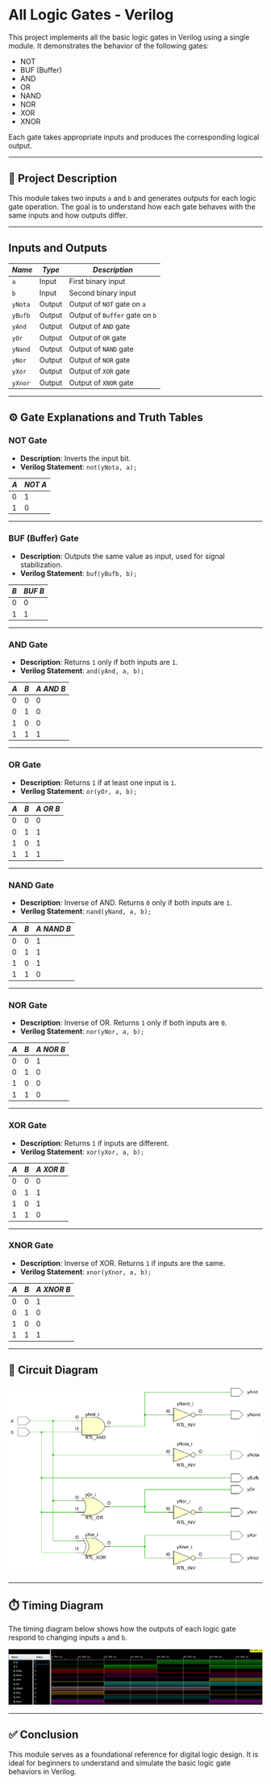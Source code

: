 # All Logic Gates - Verilog

This project implements all the basic logic gates in Verilog using a single module. It demonstrates the behavior of the following gates:

- NOT
- BUF (Buffer)
- AND
- OR
- NAND
- NOR
- XOR
- XNOR

Each gate takes appropriate inputs and produces the corresponding logical output.

---

## 📂 Project Description

This module takes two inputs `a` and `b` and generates outputs for each logic gate operation. The goal is to understand how each gate behaves with the same inputs and how outputs differ.

---

## Inputs and Outputs

| *Name*   | *Type*   | *Description*                 |
|--------|--------|---------------------------------|
| `a`    | Input  | First binary input              |
| `b`    | Input  | Second binary input             |
| `yNota`| Output | Output of `NOT` gate on `a`       |
| `yBufb`| Output | Output of `Buffer` gate on `b`    |
| `yAnd` | Output | Output of `AND` gate              |
| `yOr`  | Output | Output of `OR` gate               |
| `yNand`| Output | Output of `NAND` gate             |
| `yNor` | Output | Output of `NOR` gate              |
| `yXor` | Output | Output of `XOR` gate              |
| `yXnor`| Output | Output of `XNOR` gate             |

---

## ⚙️ Gate Explanations and Truth Tables

### NOT Gate

- **Description**: Inverts the input bit.
- **Verilog Statement**: `not(yNota, a);`

| *A*| *NOT A*   |
|---|------------------|
| 0 |        1         |
| 1 |        0         |

---

### BUF (Buffer) Gate

- **Description**: Outputs the same value as input, used for signal stabilization.
- **Verilog Statement**: `buf(yBufb, b);`

| *B* | *BUF B*   |
|---|------------------|
| 0 |        0         |
| 1 |        1         |

---

### AND Gate

- **Description**: Returns `1` only if both inputs are `1`.
- **Verilog Statement**: `and(yAnd, a, b);`

| *A* | *B* | *A AND B*  |
|---|---|------------------|
| 0 | 0 |        0         |
| 0 | 1 |        0         |
| 1 | 0 |        0         |
| 1 | 1 |        1         |

---

### OR Gate

- **Description**: Returns `1` if at least one input is `1`.
- **Verilog Statement**: `or(yOr, a, b);`

| *A* | *B* | *A OR B*  |
|---|---|----------------|
| 0 | 0 |       0        |
| 0 | 1 |       1        |
| 1 | 0 |       1        |
| 1 | 1 |       1        |

---

### NAND Gate

- **Description**: Inverse of AND. Returns `0` only if both inputs are `1`.
- **Verilog Statement**: `nand(yNand, a, b);`

| *A* | *B* | *A NAND B*   |
|---|---|---------------------|
| 0 | 0 |         1           |
| 0 | 1 |         1           |
| 1 | 0 |         1           |
| 1 | 1 |         0           |

---

### NOR Gate

- **Description**: Inverse of OR. Returns `1` only if both inputs are `0`.
- **Verilog Statement**: `nor(yNor, a, b);`

| *A* | *B* | *A NOR B*  |
|---|---|-------------------|
| 0 | 0 |        1          |
| 0 | 1 |        0          |
| 1 | 0 |        0          |
| 1 | 1 |        0          |

---

### XOR Gate

- **Description**: Returns `1` if inputs are different.
- **Verilog Statement**: `xor(yXor, a, b);`

| *A* | *B* | *A XOR B*  |
|---|---|------------------|
| 0 | 0 |        0         |
| 0 | 1 |        1         |
| 1 | 0 |        1         |
| 1 | 1 |        0         |

---

### XNOR Gate

- **Description**: Inverse of XOR. Returns `1` if inputs are the same.
- **Verilog Statement**: `xnor(yXnor, a, b);`

| *A* | *B* | *A XNOR B*   |
|---|---|---------------------|
| 0 | 0 |         1           |
| 0 | 1 |         0           |
| 1 | 0 |         0           |
| 1 | 1 |         1           |

---

## 🧩 Circuit Diagram

![Circuit Diagram](Images/Circuit_diagram.png)

---

## ⏱️ Timing Diagram

The timing diagram below shows how the outputs of each logic gate respond to changing inputs `a` and `b`.

![Timing Diagram](Images/Timing_diagram.png)

---

## ✅ Conclusion

This module serves as a foundational reference for digital logic design. It is ideal for beginners to understand and simulate the basic logic gate behaviors in Verilog.

